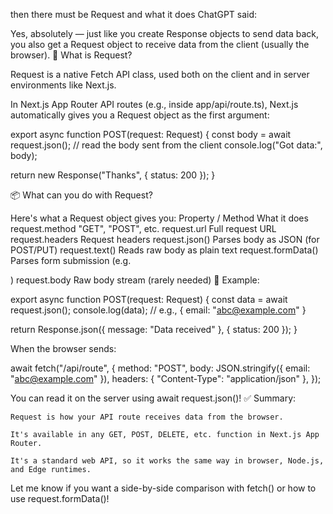 then there must be Request and what it does
ChatGPT said:

Yes, absolutely — just like you create Response objects to send data back, you also get a Request object to receive data from the client (usually the browser).
🧱 What is Request?

Request is a native Fetch API class, used both on the client and in server environments like Next.js.

In Next.js App Router API routes (e.g., inside app/api/route.ts), Next.js automatically gives you a Request object as the first argument:

export async function POST(request: Request) {
  const body = await request.json(); // read the body sent from the client
  console.log("Got data:", body);

  return new Response("Thanks", { status: 200 });
}

📦 What can you do with Request?

Here's what a Request object gives you:
Property / Method	What it does
request.method	"GET", "POST", etc.
request.url	Full request URL
request.headers	Request headers
request.json()	Parses body as JSON (for POST/PUT)
request.text()	Reads raw body as plain text
request.formData()	Parses form submission (e.g. <form>)
request.body	Raw body stream (rarely needed)
🧠 Example:

export async function POST(request: Request) {
  const data = await request.json();
  console.log(data); // e.g., { email: "abc@example.com" }

  return Response.json({ message: "Data received" }, { status: 200 });
}

When the browser sends:

await fetch("/api/route", {
  method: "POST",
  body: JSON.stringify({ email: "abc@example.com" }),
  headers: { "Content-Type": "application/json" },
});

You can read it on the server using await request.json()!
✅ Summary:

    Request is how your API route receives data from the browser.

    It's available in any GET, POST, DELETE, etc. function in Next.js App Router.

    It's a standard web API, so it works the same way in browser, Node.js, and Edge runtimes.

Let me know if you want a side-by-side comparison with fetch() or how to use request.formData()!

